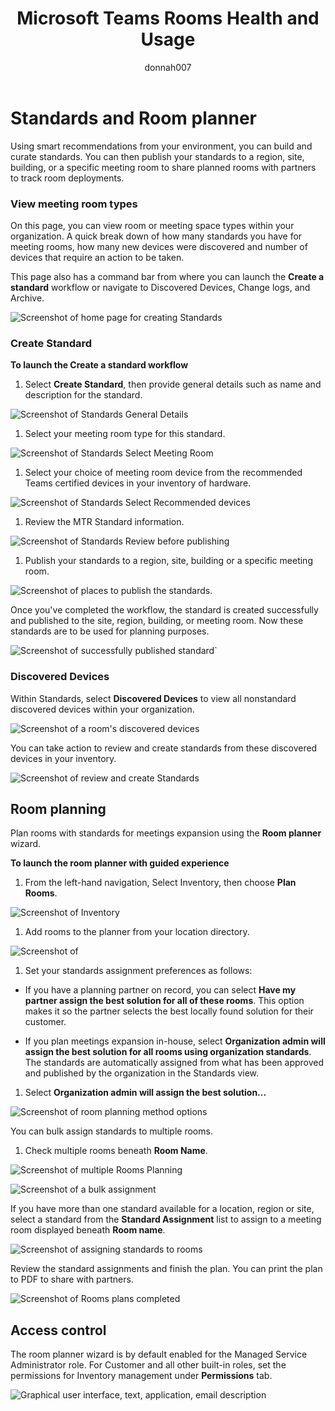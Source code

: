﻿---
title: Microsoft Teams Rooms Health and Usage
author: donnah007
ms.author: v-donnahill
manager: serdars
ms.reviewer: dstrome 
ms.topic: article
ms.tgt.pltfrm: cloud
ms.service: msteams
audience: Admin
ms.collection: 
  - M365-collaboration
  - m365initiative-meetings
appliesto: 
  - Microsoft Teams
ms.localizationpriority: medium
search.appverid: MET150
description: Build and curate standards based on smart recommendations from your environment.
f1keywords: 
---

# Standards and Room planner
Using smart recommendations from your environment, you can build and curate standards. You can then publish your standards to a region, site, building, or a specific meeting room to share planned rooms with partners to track room deployments.

### View meeting room types

On this page, you can view room or meeting space types within your organization. A quick break down of how many standards you have for meeting rooms, how many new devices were discovered and number of devices that require an action to be taken.

This page also has a command bar from where you can launch the  **Create a standard** workflow or navigate to Discovered Devices, Change logs, and Archive.

![Screenshot of home page for creating Standards](../media/standards-and-room-planner-001.png)
### Create Standard


**To launch the **Create a standard** workflow**

1. Select  **Create Standard**, then provide general details such as name and description for the standard.

![Screenshot of Standards General Details](../media/standards-and-room-planner-002.png)

1. Select your meeting room type for this standard.

![Screenshot of Standards Select Meeting Room](../media/standards-and-room-planner-003.png)

1. Select your choice of meeting room device from the recommended Teams certified devices in your inventory of hardware.

![Screenshot of Standards Select Recommended devices](../media/standards-and-room-planner-003c.png)

1. Review the MTR Standard information.

![Screenshot of Standards Review before publishing](../media/standards-and-room-planner-004.png)

1. Publish your standards to a region, site, building or a specific meeting room.

![Screenshot of places to publish the standards.](../media/standards-and-room-planner-005.png)

Once you've completed the workflow, the standard is created successfully and published to the site, region, building, or meeting room. Now these standards are to be used for planning purposes.

![Screenshot of successfully published standard`](../media/standards-and-room-planner-006.png)
### Discovered Devices

Within Standards, select **Discovered Devices** to view all nonstandard discovered devices within your organization.

![Screenshot of a room's discovered devices](../media/standards-and-room-planner-007.png)

You can take action to review and create standards from these discovered devices in your inventory.

![Screenshot of review and create Standards](../media/standards-and-room-planner-008.png)

## Room planning

Plan rooms with standards for meetings expansion using the **Room planner** wizard.

**To launch the room planner with guided experience**

1. From the left-hand navigation, Select Inventory, then choose **Plan Rooms**.

![Screenshot of Inventory](../media/standards-and-room-planner-010.png)

1. Add rooms to the planner from your location directory.

![Screenshot of](../media/standards-and-room-planner-011.png)

1. Set your standards assignment preferences as follows:

- If you have a planning partner on record, you can select **Have my partner assign the best solution for all of these rooms**. This option makes it so the partner selects the best locally found solution for their customer.

- If you plan meetings expansion in-house, select **Organization admin will assign the best solution for all rooms using organization standards**. The standards are automatically assigned from what has been approved and published by the organization in the Standards view.

1. Select **Organization admin will assign the best solution...**

![Screenshot of room planning method options](../media/standards-and-room-planner-012.png)

You can bulk assign standards to multiple rooms. 

1. Check multiple rooms beneath **Room Name**.

![Screenshot of multiple Rooms Planning](../media/standards-and-room-planner-013.png)

![Screenshot of a bulk assignment](../media/standards-and-room-planner-014.png)

If you have more than one standard available for a location, region or site, select a standard from the **Standard Assignment** list to assign to a meeting room displayed beneath **Room name**.

![Screenshot of assigning standards to rooms](../media/standards-and-room-planner-015.png)

Review the standard assignments and finish the plan. You can print the plan to PDF to share with partners.

![Screenshot of Rooms plans completed](../media/standards-and-room-planner-016.png)

## Access control

The room planner wizard is by default enabled for the Managed Service Administrator role. For Customer and all other built-in roles, set the permissions for Inventory management under **Permissions** tab.

![Graphical user interface, text, application, email description](../media/standards-and-room-planner-017.png)
